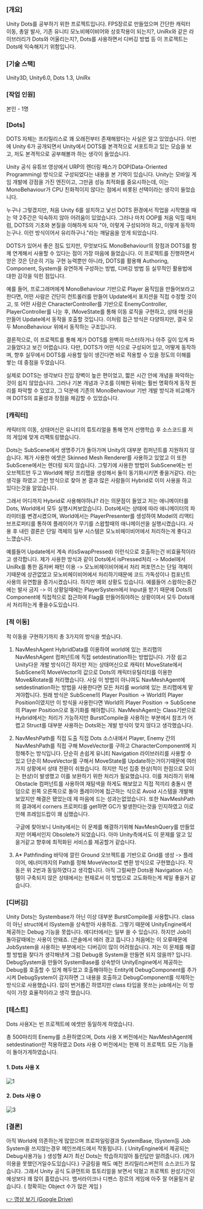 ### [개요]

Unity Dots를 공부하기 위한 프로젝트입니다.
FPS장르로 만들었으며 간단한 캐릭터 이동, 총알 발사, 기존 유니티 모노비헤이비어와 상호작용이 되는지?, UniRx와 같은 라이브러리가 Dots와 어울리는지?, Dots를 사용하면서 디버깅 방법 등
이 프로젝트는 Dots에 익숙해지기 위함입니다.

### [기술 스택]

Unity3D, Unity6.0, Dots 1.3, UniRx

### [작업 인원]

본인 - 1명

### [Dots]

DOTS 자체는 프리릴리스로 꽤 오래전부터 존재해왔다는 사실은 알고 있었습니다. 이번에 Unity 6가 공개되면서 Unity에서 DOTS를 본격적으로 서포트하고 있는 모습을 보고, 저도 본격적으로 공부해볼까 하는 생각이 들었습니다.

Unity 공식 유튜브 영상에서 URP의 렌더링 패스가 DOP(Data-Oriented Programming) 방식으로 구성되었다는 내용을 본 기억이 있습니다. Unity는 모바일 게임 개발에 강점을 가진 엔진이고, 그만큼 성능 최적화를 중요시하는데, 이는 MonoBehaviour가 CPU 친화적이지 않다는 점에서 비롯된 선택이라는 생각이 들었습니다.

누구나 그렇겠지만, 처음 Unity 6를 설치하고 낯선 DOTS 환경에서 작업을 시작했을 때는 약 2주간은 익숙하지 않아 어려움이 있었습니다. 그러나 마치 OOP를 처음 익힐 때처럼, DOTS의 기초와 본질을 이해하게 되자 "아, 이렇게 구성되어야 하고, 이렇게 동작하는구나. 이런 방식이어서 유리하구나."라는 깨달음을 얻게 되었습니다.

DOTS가 있어서 좋은 점도 있지만, 무엇보다도 MonoBehaviour의 장점과 DOTS를 함께 연계해서 사용할 수 있다는 점이 가장 마음에 들었습니다. 이 프로젝트를 진행하면서 얻은 것은 단순히 기능 구현 능력뿐만 아니라, DOTS를 활용해 Authoring, Component, System을 유연하게 구성하는 방법, 디버깅 방법 등 실무적인 활용법에 대한 감각을 익힌 점입니다.

예를 들어, 프로그래머에게 MonoBehaviour 기반으로 Player 움직임을 만들어보라고 한다면, 어떤 사람은 간단히 컨트롤러를 만들어 Update에서 포지션을 직접 수정할 것이고, 또 어떤 사람은 CharacterController를 기반으로 EnemyController, PlayerController를 나눈 후, IMoveState를 통해 이동 로직을 구현하고, 상태 머신을 만들어 Update에서 동작을 호출할 것입니다. 이처럼 접근 방식은 다양하지만, 결국 모두 MonoBehaviour 위에서 동작하는 구조입니다.

결론적으로, 이 프로젝트를 통해 제가 DOTS를 완벽히 마스터하거나 아주 깊이 있게 파고들었다고 보긴 어렵습니다. 다만, DOTS가 어떤 식으로 구성되어 있고, 어떻게 동작하며, 향후 실무에서 DOTS를 사용할 일이 생긴다면 바로 적용할 수 있을 정도의 이해를 쌓는 데 중점을 두었습니다.

실제로 DOTS는 생각보다 진입 장벽이 높은 편이었고, 짧은 시간 안에 개념을 파악하는 것이 쉽지 않았습니다. 그러나 기본 개념과 구조를 이해한 뒤에는 훨씬 명확하게 동작 원리를 파악할 수 있었고, 그 덕분에 기존의 MonoBehaviour 기반 개발 방식과 비교해가며 DOTS의 효율성과 장점을 체감할 수 있었습니다.

### [캐릭터]

캐릭터의 이동, 상태머신은 유니티의 튜토리얼을 통해 먼저 선행학습 후 소스코드를 저의 게임에 맞게 리팩토링했습니다.

Dots는 SubScene에서 생명주기가 돌아가며 Unity의 대부분 컴퍼넌트를 지원하지 않습니다.
제가 사용한 에셋은 Skinned Mesh Renderer를 사용하고 있었고 이 또한 SubScene에서는 렌더링 되지 않습니다.
그렇기에 사용한 방법이 SubScene에는 빈 오브젝트만 두고 World에 해당 프리팹을 생성해서 둘이 동기화시키면 좋을거같다.
라는 생각을 하였고 그런 방식으로 찾아 본 결과 많은 사람들이 Hybrid로 이미 사용을 하고 있다는것을 알았습니다.

그래서 어디까지 Hybrid로 사용해야하냐? 라는 의문점이 들었고 저는 애니메이터를 Dots, World에서 모두 실행시켜보았습니다.
Dots에서는 상태에 따라 애니메이터의 파라미터를 변경시켰으며, World에서는 PlayerPresenter를 생성하여 Model의 리액티브프로퍼티를 통하여 플레이어가 무기를 스왑할때의 애니메이션을 실행시켰습니다.
사용 후 내린 결론은 단일 객체의 일부 시스템은 모노비헤이비어에서 처리하는게 좋다고 느꼈습니다.

예를들어
Update에서 계속 if(isSwapPressed) 이런식으로 호출하는건 비효율적이라고 생각합니다.
제가 사용한 방식과 같이 Dots에서 isPressed처리 -> Model에서 UniRx를 통한 옵저버 패턴 이용 -> 모노비헤이비어에서 처리
퍼포먼스는 단일 객체이기때문에 상관없었고 모노비헤이비어에서 처리하기때문에 코드 가독성이나 컴포넌트 사용의 유연함을 증가시켰습니다.
하지만 예외 상황도 있습니다. 예를들어 스왑하는중간에는 발사 금지 -> 이 상황일때에는 PlayerSystem에서 Input을 받기 때문에 Dots의 Component에 직접적으로 접근하여 Flag를 만들어줘야하는 상황이여서
모두 Dots에서 처리하는게 좋을수도있습니다.

### [적 이동]

적 이동을 구현하기까지 총 3가지의 방식을 썻습니다.

1. NavMeshAgent
   HybridData를 이용하여 world에 있는 프리팹의 NavMeshAgent 컴퍼넌트에 직접 setdestination하는 방법입니다. 가장 쉽고 Unity다운 개발 방식이긴 하지만
   저는 상태머신으로 캐릭터 MoveState에서 SubScene의 MoveVector의 값으로 Dots의 캐릭터유틸리티를 이용한 Move&Rotate를 처리했습니다.
   사실 이 방법이 아니여도 NavMeshAgent에 setdestination하는 방법을 사용한다면 모든 처리를 world에 있는 프리팹에게 맡겨야합니다.
   원래 방식은 SubScene의 Player Position -> World의 Player Position이였지만 이 방식을 사용한다면 World의 Player Position -> SubScene의 Player Position으로 동기화를 해야합니다.
   NavMeshAgent는 Class기반으로 Hybrid에서는 처리가 가능하지만 BurstCompile을 사용하는 부분에서 참조가 어렵고 Struct를 대부분 사용하는 Dots와는 개발 방식이 맞지 않다고 생각했습니다.

2. NavMeshPath를 직접 도출
   직접 Dots 소스내에서 Player, Enemy 간의 NavMeshPath를 직접 구해 MoveVector를 구하고 CharacterComponent에 지정해주는 방식입니다.
   단순히 손쉽게 유니티 Navigation 라이브러리를 사용할 수 있고 단순히 MoveVector를 구해서 MoveState를 Update하는거이기때문에
   여러가지 상황에서 상태 전환이 쉬웠습니다. 하지만 직선 집중 현상(적이 한점으로 모이는 현상)이 발생했고 이를 보완하기 위한 처리가 필요했습니다.
   이를 처리하기 위해 Obstacle 컴퍼넌트를 사용하여 재탐색을 하게도 해보았고 직접 적끼리 충돌시 랜덤으로 왼쪽 오른쪽으로 돌아 플레이어에 접근하는 식으로 Avoid 시스템을 개발해보았지만 해결은 됐었는데 제 마음에 드는 성과는없었습니다.
   또한 NavMeshPath의 결과에서 corners 프로퍼티를 get하면 GC가 발생한다는것을 인지하였고 이로인해 프레임드랍이 꽤 심했습니다.

   구글에 찾아보니 Unity에서는 이 문제를 해결하기위해 NavMeshQuery를 만들었지만 어째서인지 Obsolete가 되었습니다.
   아마 Unity측에서도 이 문제를 알고 있을거같고 향후에 최적화된 서비스를 제공할거 같습니다.

4. A* Pathfinding
   바닥에 깔린 Ground 오브젝트를 기반으로 Grid를 생성 -> 플레이어, 에너미까지의 Path를 정해 MoveVector로 변환 방식으로 구현했습니다.
   작동은 위 2번과 동일하였다고 생각합니다. 아직 그럴싸한 Dots용 Navigation 시스템이 구축되지 않은 상태에서는 현재로서 이 방법으로 고도화하는게 제일 좋을거 같습니다.

### [디버깅]

Unity Dots는 Systembase가 아닌 이상 대부분 BurstCompile를 사용합니다.
class이 아닌 struct에서 ISystem을 상속받아 사용하죠.
그렇기 때문에 UnityEngine에서 제공하는 Debug 기능을 못씁니다. 에디터에서는 일부 쓸 수 있습니다. 하지만 Job이 돌아갈때에는 사용이 안돼죠. (콘솔에서 에러 경고 뜹니다.)
처음에는 이 오류때문에 JobSystem을 사용하는 부분에서는 디버깅이 많이 어려웠습니다.
저는 이 문제를 해결 할 방법을 찾다가 생각해낸게 그럼 Debug용 System을 만들면 되지 않을까? 입니다.
DebugSystem을 만들어 SystemBase를 상속받아 UnityEngine에서 제공하는 Debug를 호출할 수 있게 해두었고
호출해야하는 Entity에 DebugComponent를 추가시켜 DebugSystem이 감지하면 그 내용을 호출하고 DebugComponent를 삭제하는 방식으로 사용했습니다.
많이 번거롭긴 하였지만 class 타입을 못쓰는 job에서는 이 방식이 가장 효율적이라고 생각 했습니다.


### [테스트]

Dots 사용X는 빈 프로젝트에 에셋만 동일하게 하였습니다. 

총 500마리의 Enemy를 소환하였으며,
Dots 사용 X 버전에서는 NavMeshAgent에 setdestination만 적용하였고
Dots 사용 O 버전에서는 현재 이 프로젝트 모든 기능들이 돌아가게하였습니다.

#### 1. Dots 사용 X
![1](https://github.com/user-attachments/assets/e6ad6dad-e292-42ce-9bf4-5fe80d65196f)


#### 2. Dots 사용 O
![3](https://github.com/user-attachments/assets/8ade13da-b9eb-4599-a67d-e3b18d0cb406)


### [결론]

아직 World에 의존하는게 많았으며 프로파일링결과 SystemBase, ISystem등 Job System을 쓰지않는경우 메인쓰레드에서 작동됩니다. ( UnityEngine에서 제공되는 Debug사용가능 )
생성형 AI가 최신 Dots는 학습하지않아 틀린답만 알려줍니다. (제가 이용을 못했던거일수도있습니다.) 구글링을 해도 예전 프리릴리스버전의 소스코드가 많습니다. 그래서 Unity 공식 도큐먼트와 튜토리얼을 보면서 익혔고 프로젝트 완성기간이 예상보다 꽤 많이 흘렀습니다.
뱀서라이크나 디펜스 장르의 게임에 아주 잘 어울릴거 같습니다. ( 정확히는 Object 수가 많은 게임 )

[👉 영상 보기 (Google Drive)](https://drive.google.com/file/d/15t-qNoPYVByihcpjAVcG3qwwRKJPItw9/view?usp=sharing)

